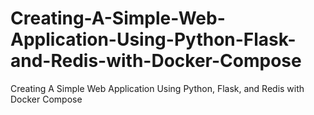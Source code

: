 # Creating-A-Simple-Web-Application-Using-Python-Flask-and-Redis-with-Docker-Compose
Creating A Simple Web Application Using Python, Flask, and Redis with Docker Compose
